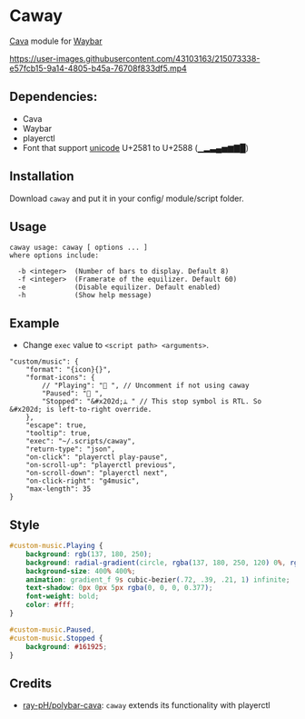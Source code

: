 # Caway

[Cava](https://github.com/karlstav/cava) module for [Waybar](https://github.com/Alexays/Waybar)

https://user-images.githubusercontent.com/43103163/215073338-e57fcb15-9a14-4805-b45a-76708f833df5.mp4

## Dependencies:
- Cava
- Waybar
- playerctl
- Font that support [unicode](https://en.wikipedia.org/wiki/Unicode_font) U+2581 to U+2588 (▁▂▃▄▅▆▇█)

## Installation
Download `caway` and put it in your config/ module/script folder.

## Usage
```
caway usage: caway [ options ... ]
where options include:

  -b <integer>  (Number of bars to display. Default 8)
  -f <integer>  (Framerate of the equilizer. Default 60)
  -e            (Disable equilizer. Default enabled)
  -h            (Show help message)
```

## Example

- Change `exec` value to `<script path> <arguments>`.

```jsonc
"custom/music": {
    "format": "{icon}{}",
    "format-icons": {
        // "Playing": " ", // Uncomment if not using caway
        "Paused": " ",
        "Stopped": "&#x202d;ﭥ " // This stop symbol is RTL. So &#x202d; is left-to-right override.
    },
    "escape": true,
    "tooltip": true,
    "exec": "~/.scripts/caway",
    "return-type": "json",
    "on-click": "playerctl play-pause",
    "on-scroll-up": "playerctl previous",
    "on-scroll-down": "playerctl next",
    "on-click-right": "g4music",
    "max-length": 35
}
```

## Style
```css
#custom-music.Playing {
    background: rgb(137, 180, 250);
    background: radial-gradient(circle, rgba(137, 180, 250, 120) 0%, rgba(142, 179, 250, 120) 6%, rgba(148, 226, 213, 1) 14%, rgba(147, 178, 250, 1) 14%, rgba(155, 176, 249, 1) 18%, rgba(245, 194, 231, 1) 28%, rgba(158, 175, 249, 1) 28%, rgba(181, 170, 248, 1) 58%, rgba(205, 214, 244, 1) 69%, rgba(186, 169, 248, 1) 69%, rgba(195, 167, 247, 1) 72%, rgba(137, 220, 235, 1) 73%, rgba(198, 167, 247, 1) 78%, rgba(203, 166, 247, 1) 100%);
    background-size: 400% 400%;
    animation: gradient_f 9s cubic-bezier(.72, .39, .21, 1) infinite;
    text-shadow: 0px 0px 5px rgba(0, 0, 0, 0.377);
    font-weight: bold;
    color: #fff;
}

#custom-music.Paused,
#custom-music.Stopped {
    background: #161925;
}
```

## Credits
- [ray-pH/polybar-cava](https://github.com/ray-pH/polybar-cava): `caway` extends its functionality with playerctl
